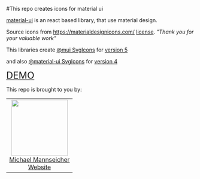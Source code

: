 #This repo creates icons for material ui

<a href="https://mui.com/">material-ui</a> is an react based
library, that use material design. 

Source icons from https://materialdesignicons.com/ <a href="https://github.com/Templarian/MaterialDesign/blob/master/LICENSE">license</a>.
_"Thank you for your valuable work"_

This libraries create <a href="https://mui.com/api/svg-icon/#main-content">@mui SvgIcons</a> for <a href="https://www.npmjs.com/package/@mui-extra/icons/">version 5</a>

and also <a href="https://v4.mui.com/components/icons/#svgicon">@material-ui SvgIcons</a> for <a href="https://www.npmjs.com/package/@material-ui-extra/icons/">version 4</a> 

<a href="https://mansi1.github.io/mdi-react-icons/" style="font-size: 25px">DEMO</a>


This repo is brought to you by:

<table>
  <tbody>
    <tr>
      <td align="center">
        <img width="150" height="150"
        src="https://avatars2.githubusercontent.com/u/12079044?s=150&v=4"/>
        <br/>
        <a href="https://github.com/mansi1">Michael Mannseicher</a>
        <br/>
        <a href="https://michael.mannseicher.com">Website</a>
      </td>
    </tr>
  </tbody>
</table>